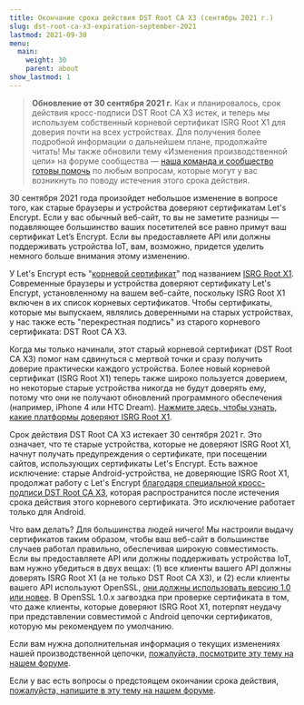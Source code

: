 ```yaml
---
title: Окончание срока действия DST Root CA X3 (сентябрь 2021 г.)
slug: dst-root-ca-x3-expiration-september-2021
lastmod: 2021-09-30
menu:
  main:
    weight: 30
    parent: about
show_lastmod: 1
---
```


> **Обновление от 30 сентября 2021 г.** Как и планировалось, срок действия кросс-подписи DST Root CA X3 истек, и теперь мы используем собственный корневой сертификат ISRG Root X1 для доверия почти на всех устройствах. Для получения более подробной информации о дальнейшем плане, продолжайте читать! Мы также обновили тему «Изменения производственной цепи» на форуме сообщества — [наша команда и сообщество готовы помочь](https://community.letsencrypt.org/t/production-chain-changes/150739/4) по любым вопросам, которые могут у вас возникнуть по поводу истечения этого срока действия.

30 сентября 2021 года произойдет небольшое изменение в вопросе того, как старые браузеры и устройства доверяют сертификатам Let's Encrypt. Если у вас обычный веб-сайт, то вы не заметите разницы — подавляющее большинство ваших посетителей все равно примут ваш сертификат Let’s Encrypt. Если вы предоставляете API или должны поддерживать устройства IoT, вам, возможно, придется уделить немного больше внимания этому изменению.

У Let's Encrypt есть "[корневой сертификат][]" под названием [ISRG Root X1][]. Современные браузеры и устройства доверяют сертификату Let's Encrypt, установленному на вашем веб-сайте, поскольку ISRG Root X1 включен в их список корневых сертификатов. Чтобы сертификаты, которые мы выпускаем, являлись доверенными на старых устройствах, у нас также есть "перекрестная подпись" из старого корневого сертификата: DST Root CA X3.

Когда мы только начинали, этот старый корневой сертификат (DST Root CA X3) помог нам сдвинуться с мертвой точки и сразу получить доверие практически каждого устройства. Более новый корневой сертификат (ISRG Root X1) теперь также широко пользуется доверием, но некоторые старые устройства никогда не будут доверять ему, потому что они не получают обновлений программного обеспечения (например, iPhone 4 или HTC Dream). [Нажмите здесь, чтобы узнать, какие платформы доверяют ISRG Root X1][compatibility].

Срок действия DST Root CA X3 истекает 30 сентября 2021 г. Это означает, что те старые устройства, которые не доверяют ISRG Root X1, начнут получать предупреждения о сертификате, при посещении сайтов, использующих сертификаты Let's Encrypt. Есть важное исключение: старые Android-устройства, не доверяющие ISRG Root X1, продолжат работу с Let's Encrypt [благодаря специальной кросс-подписи DST Root CA X3][cross-sign], которая распространится после истечения срока действия этого корневого сертификата. Это исключение работает только для Android.

Что вам делать? Для большинства людей ничего! Мы настроили выдачу сертификатов таким образом, чтобы ваш веб-сайт в большинстве случаев работал правильно, обеспечивая широкую совместимость. Если вы предоставляете API или должны поддерживать устройства IoT, вам нужно убедиться в двух вещах: (1) все клиенты вашего API должны доверять ISRG Root X1 (а не только DST Root CA X3), и (2) если клиенты вашего API используют OpenSSL, [они должны использовать версию 1.0 или новее][openssl]. В OpenSSL 1.0.x загвоздка при проверке сертификата в том, что даже клиенты, которые доверяют ISRG Root X1, потерпят неудачу при представлении совместимой с Android цепочки сертификатов, которую мы рекомендуем по умолчанию.

Если вам нужна дополнительная информация о текущих изменениях нашей производственной цепочки, [пожалуйста, посмотрите эту тему на нашем форуме][production].

Если у вас есть вопросы о предстоящем окончании срока действия, [пожалуйста, напишите в эту тему на нашем форуме][forum].

[корневой сертификат]: /docs/glossary/#def-root
[ISRG Root X1]: /certificates/
[cross-sign]: /2020/12/21/extending-android-compatibility.html
[openssl]: https://community.letsencrypt.org/t/openssl-client-compatibility-changes-for-let-s-encrypt-certificates/143816
[forum]: https://community.letsencrypt.org/t/help-thread-for-dst-root-ca-x3-expiration-september-2021/149190
[compatibility]: /docs/cert-compat/
[production]: https://community.letsencrypt.org/t/production-chain-changes/150739
